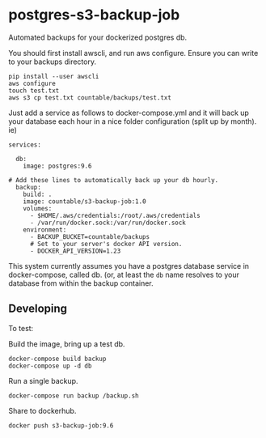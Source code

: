 # postgres-s3-backup-job

Automated backups for your dockerized postgres db.

You should first install awscli, and run aws configure. Ensure you can write to your backups directory.

```
pip install --user awscli
aws configure
touch test.txt
aws s3 cp test.txt countable/backups/test.txt
```

Just add a service as follows to docker-compose.yml and it will back up your database each hour in a nice folder configuration (split up by month). ie)

```
services:

  db:
    image: postgres:9.6
  
# Add these lines to automatically back up your db hourly.
  backup:
    build: .
    image: countable/s3-backup-job:1.0
    volumes:
      - $HOME/.aws/credentials:/root/.aws/credentials
      - /var/run/docker.sock:/var/run/docker.sock
    environment:
      - BACKUP_BUCKET=countable/backups
      # Set to your server's docker API version.
      - DOCKER_API_VERSION=1.23
```

This system currently assumes you have a postgres database service in docker-compose, called db. (or, at least the `db` name resolves to your database from within the backup container.


## Developing

To test:

Build the image, bring up a test db.
```
docker-compose build backup
docker-compose up -d db
```

Run a single backup.
```
docker-compose run backup /backup.sh
```

Share to dockerhub.
```
docker push s3-backup-job:9.6
```
